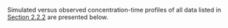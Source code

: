 Simulated versus observed concentration-time profiles of all data listed in [Section 2.2.2](#2.2.2-clinical-data) are presented below.
